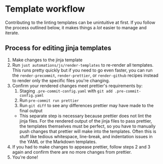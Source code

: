 # Template workflow

Contributing to the linting templates can be unintuitive at first. If you follow
the process outlined below, it makes things a _lot_ easier to manage and
iterate.

## Process for editing jinja templates

1. Make changes to the jinja template
1. Run `just automations/js/render-templates` to re-render all templates. This
   runs pretty quickly but if you need to go even faster, you can run the
   `render-precommit`, `render-prettier`, or `render-github` recipes instead to
   render only the specific files you're changing.
1. Confirm your rendered changes meet prettier's requirements by:
   1. Staging `.pre-commit-config.yaml` with `git add .pre-commit-config.yaml`
   1. Run `pre-commit run prettier`
   1. Run `git diff` to see any differences prettier may have made to the final
      output
   - This separate step is necessary because prettier does not lint the jinja
     files. For the rendered output of the jinja files to pass prettier, the
     templates themselves must be perfect, so you have to manually push changes
     that prettier will make into the templates. Often this is stuff like
     tedious whitespace, line-break, and indentation issues in the YAML or the
     Markdown templates.
1. If you had to make changes to appease prettier, follow steps 2 and 3 again
   and confirm there are no more changes from prettier.
1. You're done!
